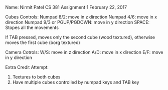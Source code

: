 Name: Nirmit Patel
CS 381 
Assignment 1
February 22, 2017

Cubes Controls: 
Numpad 8/2: move in z direction
Numpad 4/6: move in x direction
Numpad 9/3 or PGUP/PGDOWN: move in y direction
SPACE: Stopes all the movements

If TAB pressed, moves only the second cube (wood textured), otherwise moves the first cube (borg textured)

Camera Cotrols: 
W/S: move in z direction
A/D: move in x direction
E/F: move in y direction


Extra Credit Attempt: 
1. Textures to both cubes
2. Have multiple cubes controlled by numpad keys and TAB key



